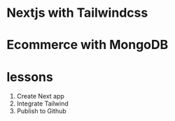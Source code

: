# Nextjs with Tailwindcss

# Ecommerce with MongoDB

# lessons

1. Create Next app
2. Integrate Tailwind
3. Publish to Github
